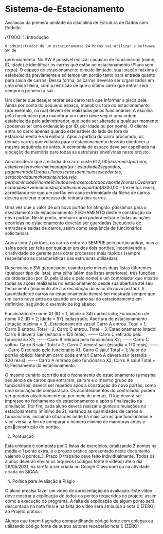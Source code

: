 # Sistema-de-Estacionamento


Avaliacao da primeira unidade da disciplina de Estrutura de Dados com Rodolfo

//TODO: 1. Introdução

    O administrador de um estacionamento 24 horas vai utilizar o software SW de 
gerenciamento. No SW é possível realizar cadastro de funcionários (nome, ID, idade) e 
identificar os carros que estão no estacionamento (Placa sem regra). O espaço do 
estacionamento é muito limitado, sua lotação máxima é estabelecida previamente e só temos um 
portão tanto para entrada quanto para saída de carros. Dessa forma, os carros deverão ser 
organizados em uma única fileira, com a restrição de que o último carro que entrar será sempre 
o primeiro a sair.

Um cliente que desejar retirar seu carro terá que informar a placa dele. Ainda por conta 
do pequeno espaço, manobras fora do estacionamento (por exemplo, na rua) devem ser 
realizadas pelos funcionários. A escolha pelo funcionário para manobrar um carro deve seguir 
uma ordem estabelecida pelo administrador, que pode ser alterada a qualquer momento 
(podemos ter uma ordenação por ID, por idade ou por nome). O cliente entra no carro 
apenas quando este estiver do lado de fora do estacionamento e vai embora. Após a partida do 
carro procurado, os demais carros que voltarão para o estacionamento deverão obedecer a 
mesma sequência de antes. A economia de espaço deve ser espelhada na alocação de memória 
para todas as estruturas envolvidas neste projeto.

Ao considerar que a estadia do carro custe R$12,00 (doze reais) por hora, este deve ser 
o valor mínimo pago (ex: estadia de 2 segundos, pagamento de 12 reais). Para os casos de 
minutos excedentes, será cobrada uma hora inteira (ou seja, permanência de 1 hora e 1 minuto 
deverá ser cobrado o valor de 2 horas). O valor arrecadado servirá na construção de um novo 
portão (R$300,00 – trezentos reais), acreditando-se que um portão em cada extremidade da 
fileira de carros deverá acelerar o processo de retirada dos carros.

Uma vez que o valor de um novo portão for atingido, passamos para o esvaziamento do 
estacionamento, FECHAMENTO deste e construção do novo portão. Neste ponto, nenhum 
carro poderá entrar e todas as ações ocorridas no estacionamento deverão ser guardadas 
(sequência de entradas e saídas de carros, assim como sequência de funcionários solicitados).

Agora com 2 portões, os carros entrarão SEMPRE pelo portão antigo, mas a saída pode 
ser feita por qualquer um dos dois portões, incentivando a criatividade do gerente para obter 
processos mais rápidos (sempre respeitando as características das estruturas utilizadas).

Desenvolva o SW gerenciador, usando pelo menos duas listas diferentes (qualquer 
tipo de lista), uma pilha (além das listas anteriores), três funções de ordenação (por ID, pela 
idade e pelo nome) e um controlador que mostre todas as ações realizadas no estacionamento 
desde sua abertura até seu fechamento (momento até a arrecadação do valor do novo portão). A
quantidade de carros no estacionamento deverá ser mostrada sempre que um carro novo entra ou 
quando um carro sai do estacionamento em definitivo, seguindo o exemplo de log abaixo:

Funcionário de nome X1 (ID = 1; Idade = 34) cadastrado;
Funcionário de nome X2 (ID = 2; Idade = 57) cadastrado;
Abertura do estacionamento (lotação máxima = 3).
Estacionamento vazio!
Carro A entrou. Total = 1;
Carro B entrou. Total = 2;
Carro C entrou. Total = 3;
Estacionamento lotado!
Carro B deverá sair (estadia = 150 reais).
----- Carro C retirado pelo funcionário X1;
----- Carro B retirado pelo funcionário X2;
----- Carro C voltou.
Carro B saiu! Total = 2;
Carro C deverá sair (estadia = 170 reais).
----- Carro C retirado pelo funcionário X1;
Carro C saiu! Total = 1;
Valor do portão obtido! Nenhum carro pode entrar!
Carro A deverá sair (estadia = 220 reais).
----- Carro A retirado pelo funcionário X2;
Carro A saiu! Total = 0;
Fechamento do estacionamento.

O mesmo cenário ocorrido até o fechamento do estacionamento (a mesma sequência de 
carros que entraram, saíram e o mesmo grupo de funcionários) deverá ser repetido após a 
construção do novo portão, como uma simulação de comparação. Os acontecimentos do 
controlador podem ser gerados aleatoriamente ou por meio de menus. O log deverá ser 
impresso no fechamento do estacionamento e após a finalização da simulação.
Por fim, cada aluno deverá realizar algumas simulações no estacionamento (mínimo de 2), 
variando as quantidades de carros e funcionários, incluindo situações onde há mais carros que 
funcionários e vice-versa, a fim de comparar o número mínimo de manobras antes e pósconstrução do portão.

2. Pontuação

Esta unidade é composta por 2 listas de exercícios, totalizando 2 pontos na média e 1 
ponto extra, e o projeto prático apresentado neste documento valendo 8 pontos.3. Prazo
O trabalho deve feito individualmente. Todos os alunos deverão enviar os arquivos (códigos 
fonte e vídeos) até o dia 26/05/2021, na tarefa a ser criada no Google Classroom ou na 
atividade criada no SIGAA.

4. Política para Avaliação e Plágio

O aluno precisa fazer um vídeo de apresentação da avaliação. Este vídeo deve mostrar a 
explicação de todos os pontos requeridos no projeto, assim como a execução do programa. A 
falta de explicação de algum ponto será descontada na nota final e na falta do vídeo será 
atribuída a nota 0 (ZERO) ao Projeto prático.

Alunos que forem flagrados compartilhando código fonte com colegas ou utilizando código 
fonte de outros autores receberão nota 0 (ZERO)